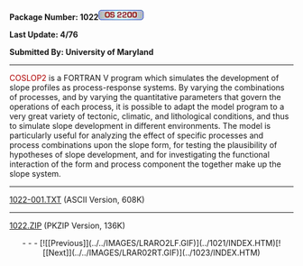 <x-sas-window top="186" bottom="768" left="28" right="558">



<b>Package Number: 1022</b>![](../IMAGES/OS2200.JPG)


<b>Last Update: 4/76</b>


<b>Submitted By: University of Maryland</b>


&#10;
- - -
<font color="#AF0000">COSLOP2</font> is a FORTRAN V program which
simulates the development of slope profiles as process-response
systems. By varying the combinations of processes, and by varying the
quantitative parameters that govern the operations of each process,
it is possible to adapt the model program to a very great variety of
tectonic, climatic, and lithological conditions, and thus to simulate
slope development in different environments. The model is
particularly useful for analyzing the effect of specific processes
and process combinations upon the slope form, for testing the
plausibility of hypotheses of slope development, and for
investigating the functional interaction of the form and process
component the together make up the slope system.


&#10;
- - -
[1022-001.TXT](1022-001.TXT)
(ASCII Version, 608K)


&#10;
- - -
[1022.ZIP](1022.ZIP)
(PKZIP Version, 136K)

<center>
- - -
[![[Previous]](../../IMAGES/LRARO2LF.GIF)](../1021/INDEX.HTM)[![[Next]](../../IMAGES/LRAR02RT.GIF)](../1023/INDEX.HTM)
</center>


</x-sas-window>